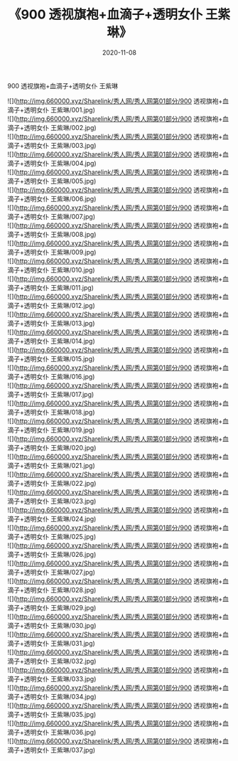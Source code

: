 ﻿---
layout: post
title:  《900 透视旗袍+血滴子+透明女仆 王紫琳》
date:   2020-11-08
img: http://img.660000.xyz/Sharelink/秀人网/秀人网第01部分/900 透视旗袍+血滴子+透明女仆 王紫琳/000.jpg
categories: [美女, 清纯, 唯美]
---

900 透视旗袍+血滴子+透明女仆 王紫琳

  ![](http://img.660000.xyz/Sharelink/秀人网/秀人网第01部分/900 透视旗袍+血滴子+透明女仆 王紫琳/001.jpg) <br> ![](http://img.660000.xyz/Sharelink/秀人网/秀人网第01部分/900 透视旗袍+血滴子+透明女仆 王紫琳/002.jpg) <br> ![](http://img.660000.xyz/Sharelink/秀人网/秀人网第01部分/900 透视旗袍+血滴子+透明女仆 王紫琳/003.jpg) <br> ![](http://img.660000.xyz/Sharelink/秀人网/秀人网第01部分/900 透视旗袍+血滴子+透明女仆 王紫琳/004.jpg) <br> ![](http://img.660000.xyz/Sharelink/秀人网/秀人网第01部分/900 透视旗袍+血滴子+透明女仆 王紫琳/005.jpg) <br> ![](http://img.660000.xyz/Sharelink/秀人网/秀人网第01部分/900 透视旗袍+血滴子+透明女仆 王紫琳/006.jpg) <br> ![](http://img.660000.xyz/Sharelink/秀人网/秀人网第01部分/900 透视旗袍+血滴子+透明女仆 王紫琳/007.jpg) <br> ![](http://img.660000.xyz/Sharelink/秀人网/秀人网第01部分/900 透视旗袍+血滴子+透明女仆 王紫琳/008.jpg) <br> ![](http://img.660000.xyz/Sharelink/秀人网/秀人网第01部分/900 透视旗袍+血滴子+透明女仆 王紫琳/009.jpg) <br> ![](http://img.660000.xyz/Sharelink/秀人网/秀人网第01部分/900 透视旗袍+血滴子+透明女仆 王紫琳/010.jpg) <br> ![](http://img.660000.xyz/Sharelink/秀人网/秀人网第01部分/900 透视旗袍+血滴子+透明女仆 王紫琳/011.jpg) <br> ![](http://img.660000.xyz/Sharelink/秀人网/秀人网第01部分/900 透视旗袍+血滴子+透明女仆 王紫琳/012.jpg) <br> ![](http://img.660000.xyz/Sharelink/秀人网/秀人网第01部分/900 透视旗袍+血滴子+透明女仆 王紫琳/013.jpg) <br> ![](http://img.660000.xyz/Sharelink/秀人网/秀人网第01部分/900 透视旗袍+血滴子+透明女仆 王紫琳/014.jpg) <br> ![](http://img.660000.xyz/Sharelink/秀人网/秀人网第01部分/900 透视旗袍+血滴子+透明女仆 王紫琳/015.jpg) <br> ![](http://img.660000.xyz/Sharelink/秀人网/秀人网第01部分/900 透视旗袍+血滴子+透明女仆 王紫琳/016.jpg) <br> ![](http://img.660000.xyz/Sharelink/秀人网/秀人网第01部分/900 透视旗袍+血滴子+透明女仆 王紫琳/017.jpg) <br> ![](http://img.660000.xyz/Sharelink/秀人网/秀人网第01部分/900 透视旗袍+血滴子+透明女仆 王紫琳/018.jpg) <br> ![](http://img.660000.xyz/Sharelink/秀人网/秀人网第01部分/900 透视旗袍+血滴子+透明女仆 王紫琳/019.jpg) <br> ![](http://img.660000.xyz/Sharelink/秀人网/秀人网第01部分/900 透视旗袍+血滴子+透明女仆 王紫琳/020.jpg) <br> ![](http://img.660000.xyz/Sharelink/秀人网/秀人网第01部分/900 透视旗袍+血滴子+透明女仆 王紫琳/021.jpg) <br> ![](http://img.660000.xyz/Sharelink/秀人网/秀人网第01部分/900 透视旗袍+血滴子+透明女仆 王紫琳/022.jpg) <br> ![](http://img.660000.xyz/Sharelink/秀人网/秀人网第01部分/900 透视旗袍+血滴子+透明女仆 王紫琳/023.jpg) <br> ![](http://img.660000.xyz/Sharelink/秀人网/秀人网第01部分/900 透视旗袍+血滴子+透明女仆 王紫琳/024.jpg) <br> ![](http://img.660000.xyz/Sharelink/秀人网/秀人网第01部分/900 透视旗袍+血滴子+透明女仆 王紫琳/025.jpg) <br> ![](http://img.660000.xyz/Sharelink/秀人网/秀人网第01部分/900 透视旗袍+血滴子+透明女仆 王紫琳/026.jpg) <br> ![](http://img.660000.xyz/Sharelink/秀人网/秀人网第01部分/900 透视旗袍+血滴子+透明女仆 王紫琳/027.jpg) <br> ![](http://img.660000.xyz/Sharelink/秀人网/秀人网第01部分/900 透视旗袍+血滴子+透明女仆 王紫琳/028.jpg) <br> ![](http://img.660000.xyz/Sharelink/秀人网/秀人网第01部分/900 透视旗袍+血滴子+透明女仆 王紫琳/029.jpg) <br> ![](http://img.660000.xyz/Sharelink/秀人网/秀人网第01部分/900 透视旗袍+血滴子+透明女仆 王紫琳/030.jpg) <br> ![](http://img.660000.xyz/Sharelink/秀人网/秀人网第01部分/900 透视旗袍+血滴子+透明女仆 王紫琳/031.jpg) <br> ![](http://img.660000.xyz/Sharelink/秀人网/秀人网第01部分/900 透视旗袍+血滴子+透明女仆 王紫琳/032.jpg) <br> ![](http://img.660000.xyz/Sharelink/秀人网/秀人网第01部分/900 透视旗袍+血滴子+透明女仆 王紫琳/033.jpg) <br> ![](http://img.660000.xyz/Sharelink/秀人网/秀人网第01部分/900 透视旗袍+血滴子+透明女仆 王紫琳/034.jpg) <br> ![](http://img.660000.xyz/Sharelink/秀人网/秀人网第01部分/900 透视旗袍+血滴子+透明女仆 王紫琳/035.jpg) <br> ![](http://img.660000.xyz/Sharelink/秀人网/秀人网第01部分/900 透视旗袍+血滴子+透明女仆 王紫琳/036.jpg) <br> ![](http://img.660000.xyz/Sharelink/秀人网/秀人网第01部分/900 透视旗袍+血滴子+透明女仆 王紫琳/037.jpg) <br>